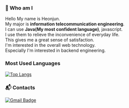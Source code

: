 ### 👋 Who am I
Hello My name is Heonjun.  
My major is **information telecommunication engineering**.  
I can use **Java(My most confident language)**, javascript.  
I use them to relieve the inconvenience of everyday life.  
This gives me a great sense of satisfaction.  
I'm interested in the overall web technology.  
Especially I'm interested in backend engineering.  

### Most Used Languages
[![Top Langs](https://github-readme-stats.vercel.app/api/top-langs/?username=limheonjun)](https://github.com/limheonjun/github-readme-stats)

### :mailbox_with_mail: Contacts
[![Gmail Badge](https://img.shields.io/badge/-Gmail-d14836?style=flat-square&logo=Gmail&logoColor=white&link=mailto:jumong4000@gmail.com)](mailto:jumong4000@gmail.com)

